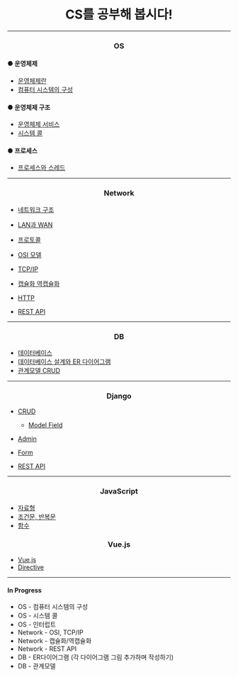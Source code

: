 # <center>CS를 공부해 봅시다!</center>
--------------------------------------
### <center>OS</center>
#### ● 운영체제
- [운영체제란](OS/운영체제/운영체제란.md)
- [컴퓨터 시스템의 구성](OS/운영체제/컴퓨터%20시스템의%20구성.md)
#### ● 운영체제 구조
- [운영체제 서비스](OS/운영체제%20구조/운영체제%20서비스.md)
- [시스템 콜](OS/운영체제%20구조/시스템%20콜.md)
#### ● 프로세스
- [프로세스와 스레드](OS/프로세스/프로세스와%20스레드.md)
-----------------------
### <center>Network</center>
- [네트워크 구조](Network/네트워크%20구조.md)
- [LAN과 WAN](Network/LAN과%20WAN.md)
- [프로토콜](Network/프로토콜.md)
- [OSI 모델](Network/OSI모델.md)
- [TCP/IP](Network/TCP-IP.md)
- [캡슐화 역캡슐화](Network/캡슐화%20역캡슐화.md)

- [HTTP](Network/HTTP.md)
- [REST API](Network/REST%20API.md)
-----------------------
### <center>DB</center>
- [데이터베이스](Database/데이터베이스.md)
- [데이터베이스 설계와 ER 다이어그램](Database/데이터베이스%20설계와%20ER%20다이어그램.md)
- [관계모델 CRUD](Database/관계모델.md)
-----------------------
### <center>Django</center>
- [CRUD](Django/Django%20CRUD.md)
    - [Model Field](Django/Django%20Model%20Field.md)
- [Admin](Django/Django%20Admin.md)
- [Form](Django/Django%20Form.md)

- [REST API](Django/Django%20REST%20API.md)
-----------------------
### <center>JavaScript</center>
- [자료형](JavaScript/JavaScript%20자료형.md)
- [조건문, 반복문](JavaScript/JavsScript%20조건문,%20반복문.md)
- [함수](JavaScript/JavaScript%20함수.md)

### <center>Vue.js</center>
- [Vue.js](Vue.js/Vue.js.md)
- [Directive](Vue.js/Vue.js%20Directive.md)
-----------------------
#### In Progress
- OS - 컴퓨터 시스템의 구성
- OS - 시스템 콜
- OS - 인터럽트
- Network - OSI, TCP/IP
- Network - 캡슐화/역캡슐화
- Network - REST API
- DB - ER다이어그램 (각 다이어그램 그림 추가하며 작성하기)
- DB - 관계모델